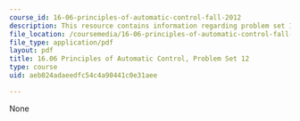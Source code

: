 ```yaml
---
course_id: 16-06-principles-of-automatic-control-fall-2012
description: This resource contains information regarding problem set 12.
file_location: /coursemedia/16-06-principles-of-automatic-control-fall-2012/aeb024adaeedfc54c4a90441c0e31aee_MIT16_06F12_ProblemsSet_12.pdf
file_type: application/pdf
layout: pdf
title: 16.06 Principles of Automatic Control, Problem Set 12
type: course
uid: aeb024adaeedfc54c4a90441c0e31aee

---
```

None